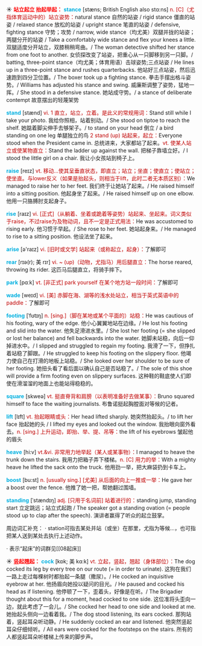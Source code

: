 ☀ <font color="red">**站立起立 抬起举起：**</font>
<font color="sky blue">**stance**</font> [stæns; British English also stɑ:ns]
<font color="#c00000">n. [C]（尤指体育运动中的）站立姿势：</font>natural stance 自然的站姿 / rigid stance 僵直的站姿 / relaxed stance 放松的站姿 / upright stance 笔直的站姿 / defensive, fighting stance 守势；攻势 / narrow, wide stance（均尤美）双腿并拢的站姿；两腿分开的站姿 / Take a comfortably wide stance and flex your knees a little. 双腿适度分开站立，双膝稍稍弯曲。/ The woman detective shifted her stance from one foot to another. 女侦探改变了站姿，把重心从一只脚移到另一只脚。/ batting, three-point stance（均尤美；体育用语）击球姿势;三点站姿 / He lines up in a three-point stance and rushes quarterbacks. 他站好三点站姿，然后迅速跑到四分卫位置。/ The boxer took up a fighting stance. 拳击手摆出格斗姿势。/ Williams has adjusted his stance and swing. 威廉斯调整了姿势，猛地一挥。/ She stood in a defensive stance. 她站成守势。/ a stance of deliberate contempt 故意摆出的轻蔑架势

<font color="sky blue">**stand**</font> [stænd] 
<font color="#c00000">vi. 1 直立，站立，立着。是此义的常规用词：</font>Stand still while I take your photo. 我给你照相，站着别动。/ She stood on tiptoe to reach the shelf. 她踮着脚尖伸手去够架子。/ to stand on your head 倒立 / a bird standing on one leg 单腿独立的鸟 <font color="#c00000">2 stand (up) 站起来，起立：</font>Everyone stood when the President came in. 总统进来，大家都站了起来。<font color="#c00000">vt. 使某人站立或使某物直立：</font>Stand the ladder up against the wall. 把梯子靠墙立好。/ I stood the little girl on a chair. 我让小女孩站到椅子上。

<font color="sky blue">**raise**</font> [reɪz] 
<font color="#c00000">vt. 移动…使其呈垂直状态，即直立；站立；坐直；使直立；使站立；使坐直。与lower反义（如果是抬起头，则相当于lift，此时二者无本质区别）：</font>We managed to raise her to her feet. 我们终于让她站了起来。/ He raised himself into a sitting position. 他起身坐了起来。/ He raised himself up on one elbow. 他用一只胳膊肘支起身子。

<font color="sky blue">**rise**</font> [raɪz] 
<font color="#c00000">vi. [正式]（从躺着、坐着或跪着等姿势）站起来、坐起来。词义类似于raise，不过raise为及物动词，且不一定是正式用法：</font>He was accustomed to rising early. 他习惯于早起。/ She rose to her feet. 她站起身来。/ He managed to rise to a sitting position. 他设法坐了起来。

<font color="sky blue">**arise**</font> [ə'raɪz] 
<font color="#c00000">vi. [旧时或文学] 站起来（或称起立，起身）：</font>了解即可
           
<font color="sky blue">**rear**</font> [rɪə(r); 美 rɪr]
<font color="#c00000">vi. ~ (up)（动物，尤指马）用后腿直立：</font>The horse reared, throwing its rider. 这匹马后腿直立，将骑手摔下。

<font color="sky blue">**park**</font> [pɑːk] 
<font color="#c00000">vt. [非正式] park yourself 在某个地方站一段时间：</font>了解即可
           
<font color="sky blue">**wade**</font> [weɪd]
<font color="#c00000">vi. [美] 赤脚在海、湖等的浅水处站立，相当于英式英语中的paddle：</font>了解即可
           
<font color="sky blue">**footing**</font> [ˈfʊtɪŋ]
<font color="#c00000">n. [sing.]（脚在某地或某个平面的）站稳：</font>He was cautious of his footing, wary of the edge. 他小心翼翼地站在边缘。/ He lost his footing and slid into the water. 他失足滑进水里。/ She lost her footing (= she slipped or lost her balance) and fell backwards into the water. 她脚未站稳，向后一仰掉进水中。/ I slipped and struggled to regain my footing. 我滑了一下，但挣扎着站稳了脚跟。/ He struggled to keep his footing on the slippery floor. 他竭力使自己在打滑的地板上站稳。/ She looked over her shoulder to be sure of her footing. 她扭头看了看后面以确认自己是否站稳了。/ The sole of this shoe will provide a firm footing even on slippery surfaces. 这种鞋的鞋底使人们即使在滑溜溜的地面上也能站得稳稳的。

<font color="sky blue">**square**</font> [skweə] 
<font color="#c00000">vt. 挺直脊背和肩膀（以表明准备好去做某事）：</font>Bruno squared himself to face the waiting journalists. 布鲁诺挺起胸膛面对等候的记者。

<font color="sky blue">**lift**</font> [lɪft] 
<font color="#c00000">vt. 抬起眼睛或头：</font>Her head lifted sharply. 她突然抬起头。/ to lift her face 抬起她的头 / I lifted my eyes and looked out the window. 我抬眼向窗外看去。<font color="#c00000">n. [sing.] 上升运动，即抬、举、提、吊等：</font>the lift of his eyebrows 皱起他的眉头
 
<font color="sky blue">**heave**</font> [hi:v]
<font color="#c00000">vt.&vi. 非常用力地举起（某人或某事物）：</font>I managed to heave the trunk down the stairs. 我用力把箱子弄下楼梯。<font color="#c00000">n. [C] 用力的举：</font>With a mighty heave he lifted the sack onto the truck. 他用劲一举，把大麻袋扔到卡车上。

<font color="sky blue">**boost**</font> [bu:st]
<font color="#c00000">n. [usually sing.] [尤美] 从后面的向上一推或一举：</font>He gave her a boost over the fence. 他推了她一把，帮她翻过围墙。

<font color="sky blue">**standing**</font> [ˈstændɪŋ]
<font color="#c00000">adj. [只用于名词前] 站着进行的：</font>standing jump, standing start 立定跳远；站立式起跑 / The speaker got a standing ovation (= people stood up to clap after the speech). 演讲者赢得了听众的起立鼓掌。

周边词汇补充：
· station可指去某处并站（或坐）在那里，尤指为等候…，也可指把某人送到某处去执行上述动作。

· 表示“起床”的词群见[[08起床]]

☀ <font color="red">**竖起翘起：**</font>
<font color="sky blue">**cock**</font> [kɒk; 美 kɑ:k]
<font color="#c00000">vt. 立起，竖起，翘起（身体部位）：</font>The dog cocked its leg by every tree on our route (= in order to urinate). 这狗在我们一路上走过每棵树时都抬起一条腿（撒尿）。/ He cocked an inquisitive eyebrow at her. 他扬眉向她投以疑问的目光。/ He paused and cocked his head as if listening. 他停顿了一下，歪着头，好像是在听。/ The Brigadier thought about this for a moment, head cocked to one side. 这位准将头歪向一边，就此考虑了一会儿。/ She cocked her head to one side and looked at me. 她抬起头侧向一边看着我。/ The dog stood listening, its ears cocked. 那狗站着，竖起耳朵听动静。/ He suddenly cocked an ear and listened. 他突然竖起耳朵仔细倾听。/ All ears were cocked for the footsteps on the stairs. 所有的人都竖起耳朵听楼梯上传来的脚步声。

